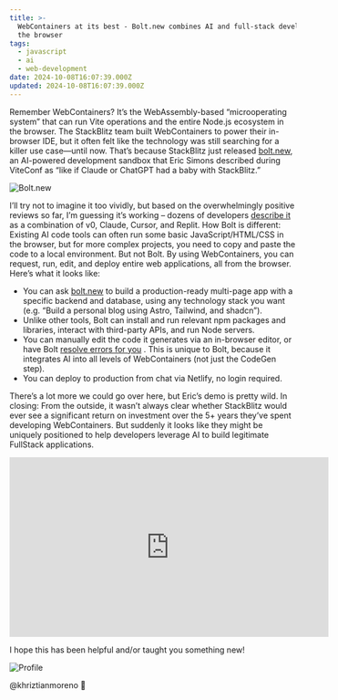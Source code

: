```yaml
---
title: >-
  WebContainers at its best - Bolt.new combines AI and full-stack development in
  the browser
tags:
  - javascript
  - ai
  - web-development
date: 2024-10-08T16:07:39.000Z
updated: 2024-10-08T16:07:39.000Z
---
```


Remember WebContainers? It’s the WebAssembly-based “microoperating system” that can run Vite operations and the entire Node.js ecosystem in the browser. The StackBlitz team built WebContainers to power their in-browser IDE, but it often felt like the technology was still searching for a killer use case—until now. That’s because StackBlitz just released [bolt.new](https://bolt.new/), an AI-powered development sandbox that Eric Simons described during ViteConf as “like if Claude or ChatGPT had a baby with StackBlitz.”

![Bolt.new](https://bolt.new/social_preview_index.jpg)

I’ll try not to imagine it too vividly, but based on the overwhelmingly positive reviews so far, I’m guessing it’s working – dozens of developers [describe it](https://www.youtube.com/watch?v=B1b3ZkNTSq4&ab_channel=RasMic) as a combination of v0, Claude, Cursor, and Replit. How Bolt is different: Existing AI code tools can often run some basic JavaScript/HTML/CSS in the browser, but for more complex projects, you need to copy and paste the code to a local environment. But not Bolt. By using WebContainers, you can request, run, edit, and deploy entire web applications, all from the browser. Here’s what it looks like:

- You can ask [bolt.new](https://bolt.new/) to build a production-ready multi-page app with a specific backend and database, using any technology stack you want (e.g. “Build a personal blog using Astro, Tailwind, and shadcn”).
- Unlike other tools, Bolt can install and run relevant npm packages and libraries, interact with third-party APIs, and run Node servers.
- You can manually edit the code it generates via an in-browser editor, or have Bolt [resolve errors for you](https://x.com/stackblitz/status/1841873255961153804) . This is unique to Bolt, because it integrates AI into all levels of WebContainers (not just the CodeGen step).
- You can deploy to production from chat via Netlify, no login required.

There’s a lot more we could go over here, but Eric’s demo is pretty wild. In closing: From the outside, it wasn’t always clear whether StackBlitz would ever see a significant return on investment over the 5+ years they’ve spent developing WebContainers. But suddenly it looks like they might be uniquely positioned to help developers leverage AI to build legitimate FullStack applications.

<iframe width="560" height="315" src="https://www.youtube.com/embed/knLe8zzwNRA?si=7R7-1HxzwuyzL0EZ&amp;start=700" title="YouTube video player" frameborder="0" allow="accelerometer; autoplay; clipboard-write; encrypted-media; gyroscope; picture-in-picture; web-share" referrerpolicy="strict-origin-when-cross-origin" allowfullscreen></iframe>

I hope this has been helpful and/or taught you something new!

![Profile](https://res.cloudinary.com/khriztianmoreno/image/upload/c_scale,w_148/v1591324337/KM-brand/stickers/sticker-3_2x.png)

@khriztianmoreno 🚀
